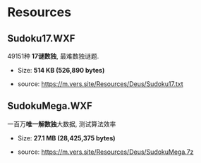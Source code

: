 # Resources

## Sudoku17.WXF

49151种 **17谜数独**, 最难数独谜题.

- Size: **514 KB (526,890 bytes)**

- source: https://m.vers.site/Resources/Deus/Sudoku17.txt

## SudokuMega.WXF

一百万**唯一解数独**大数据, 测试算法效率

- Size: **27.1 MB (28,425,375 bytes)**

- source: https://m.vers.site/Resources/Deus/SudokuMega.7z
